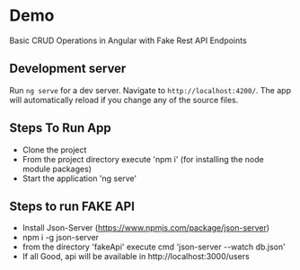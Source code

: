 # Demo

Basic CRUD Operations in Angular with Fake Rest API Endpoints

## Development server

Run `ng serve` for a dev server. Navigate to `http://localhost:4200/`. The app will automatically reload if you change any of the source files.

## Steps To Run App

  - Clone the project
  - From the project directory execute 'npm i' (for installing the node module packages)
  - Start the application 'ng serve'

## Steps to run FAKE API
   - Install Json-Server (https://www.npmjs.com/package/json-server)
   - npm i -g json-server
   - from the directory 'fakeApi' execute cmd 'json-server --watch db.json'
   - If all Good, api will be available in http://localhost:3000/users

